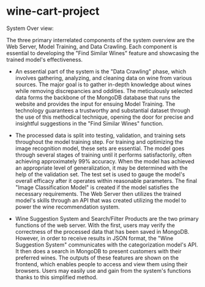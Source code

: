# wine-cart-project

System Over view:


The three primary interrelated components of the system overview are the Web Server, Model Training, and Data Crawling. Each component is essential to developing the "Find Similar Wines" feature and showcasing the trained model's effectiveness.

- An essential part of the system is the "Data Crawling" phase, which involves gathering, analyzing, and cleaning data on wine from various sources. The major goal is to gather in-depth knowledge about wines while removing discrepancies and oddities. The meticulously selected data forms the backbone of the MongoDB database that runs the website and provides the input for ensuing Model Training. The technology guarantees a trustworthy and substantial dataset through the use of this methodical technique, opening the door for precise and insightful suggestions in the "Find Similar Wines" function.

- The processed data is split into testing, validation, and training sets throughout the model training step. For training and optimizing the image recognition model, these sets are essential. The model goes through several stages of training until it performs satisfactorily, often achieving approximately 99\% accuracy. When the model has achieved an appropriate level of generalization, it may be determined with the help of the validation set. The test set is used to gauge the model's overall efficacy after it operates within reasonable parameters. The final "Image Classification Model" is created if the model satisfies the necessary requirements. The Web Server then utilizes the trained model's skills through an API that was created utilizing the model to power the wine recommendation system.

- Wine Suggestion System and Search/Filter Products are the two primary functions of the web server. With the first, users may verify the correctness of the processed data that has been saved in MongoDB. However, in order to receive results in JSON format, the "Wine Suggestion System" communicates with the categorization model's API. It then does a search in MongoDB to present customers with their preferred wines. The outputs of these features are shown on the frontend, which enables people to access and view them using their browsers. Users may easily use and gain from the system's functions thanks to this simplified method.